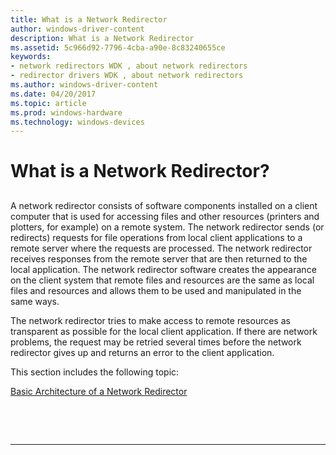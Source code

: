 ```yaml
---
title: What is a Network Redirector
author: windows-driver-content
description: What is a Network Redirector
ms.assetid: 5c966d92-7796-4cba-a90e-8c83240655ce
keywords:
- network redirectors WDK , about network redirectors
- redirector drivers WDK , about network redirectors
ms.author: windows-driver-content
ms.date: 04/20/2017
ms.topic: article
ms.prod: windows-hardware
ms.technology: windows-devices
---
```


# What is a Network Redirector?


## <span id="ddk_what_is_a_network_redirector_if"></span><span id="DDK_WHAT_IS_A_NETWORK_REDIRECTOR_IF"></span>


A network redirector consists of software components installed on a client computer that is used for accessing files and other resources (printers and plotters, for example) on a remote system. The network redirector sends (or redirects) requests for file operations from local client applications to a remote server where the requests are processed. The network redirector receives responses from the remote server that are then returned to the local application. The network redirector software creates the appearance on the client system that remote files and resources are the same as local files and resources and allows them to be used and manipulated in the same ways.

The network redirector tries to make access to remote resources as transparent as possible for the local client application. If there are network problems, the request may be retried several times before the network redirector gives up and returns an error to the client application.

This section includes the following topic:

[Basic Architecture of a Network Redirector](basic-architecture-of-a-network-redirector.md)

 

 


--------------------


